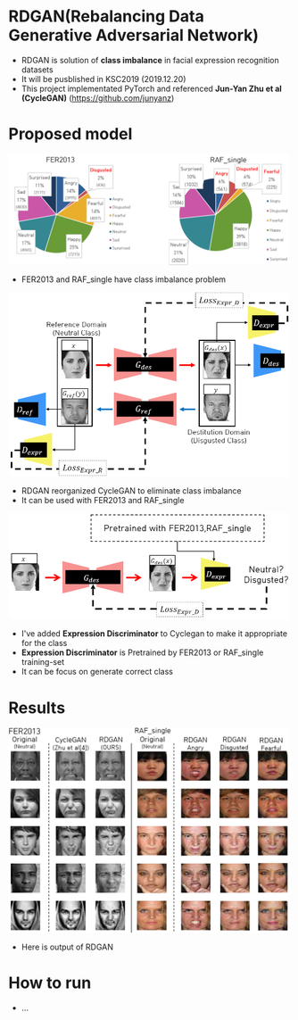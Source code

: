 # RDGAN(Rebalancing Data Generative Adversarial Network)

- RDGAN is solution of **class imbalance** in facial expression recognition datasets
- It will be pusblished in KSC2019 (2019.12.20)
- This project implementated PyTorch and referenced **Jun-Yan Zhu et al (CycleGAN)** (https://github.com/junyanz)

# Proposed model

<img src="https://github.com/Realdr4g0n/RDGAN/blob/master/img/Class%20imbalance.png">

- FER2013 and RAF_single have class imbalance problem 

<img src="https://github.com/Realdr4g0n/RDGAN/blob/master/img/Architecture.png">

- RDGAN reorganized CycleGAN to eliminate class imbalance
- It can be used with FER2013 and RAF_single

<img src="https://github.com/Realdr4g0n/RDGAN/blob/master/img/Expression%20Discriminator.png">

- I've added **Expression Discriminator** to Cyclegan to make it appropriate for the class
- **Expression Discriminator** is Pretrained by FER2013 or RAF_single training-set 
- It can be focus on generate correct class

# Results

<img src="https://github.com/Realdr4g0n/RDGAN/blob/master/img/experiments.png">

- Here is output of RDGAN


# How to run

- ...
